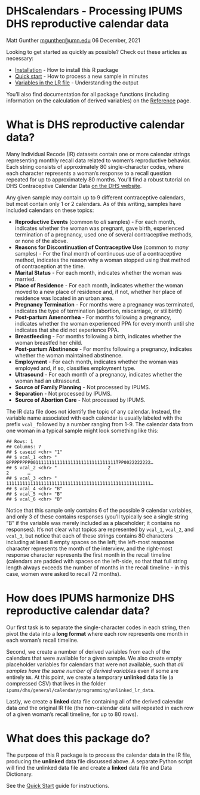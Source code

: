DHScalendars - Processing IPUMS DHS reproductive calendar data
================
Matt Gunther <mgunther@umn.edu>
06 December, 2021

<!-- README.md is generated from README.Rmd. Please edit that file -->

Looking to get started as quickly as possible? Check out these articles
as necessary:

-   [Installation](./articles/Installation.html) - How to install this R
    package
-   [Quick start](./articles/Quick-Start.html) - How to process a new
    sample in minutes
-   [Variables in the LR file](./articles/Variables-in-LR-File.html) -
    Understanding the output

You’ll also find documentation for all package functions (including
information on the calculation of derived variables) on the
[Reference](./reference/index.html) page.

# What is DHS reproductive calendar data?

Many Individual Recode (IR) datasets contain one or more calendar
strings representing monthly recall data related to women’s reproductive
behavior. Each string consists of approximately 80 single-character
codes, where each character represents a woman’s response to a recall
question repeated for up to approximately 80 months. You’ll find a
robust tutorial on DHS Contraceptive Calendar Data [on the DHS
website](https://www.dhsprogram.com/data/calendar-tutorial/).

Any given sample may contain up to 9 different contraceptive calendars,
but most contain only 1 or 2 calendars. As of this writing, samples have
included calendars on these topics:

-   **Reproductive Events** (common to *all* samples) - For each month,
    indicates whether the woman was pregnant, gave birth, experienced
    termination of a pregnancy, used one of several contraceptive
    methods, or none of the above.
-   **Reasons for Discontinuation of Contraceptive Use** (common to
    *many* samples) - For the final month of continuous use of a
    contraceptive method, indicates the reason why a woman stopped using
    that method of contraception at the time.
-   **Marital Status** - For each month, indicates whether the woman was
    married.
-   **Place of Residence** - For each month, indicates whether the woman
    moved to a new place of residence and, if not, whether her place of
    residence was located in an urban area.
-   **Pregnancy Termination** - For months were a pregnancy was
    terminated, indicates the type of termination (abortion,
    miscarriage, or stillbirth)
-   **Post-partum Amenorrhea** - For months following a pregnancy,
    indicates whether the woman experienced PPA for every month until
    she indicates that she did not experience PPA.
-   **Breastfeeding** - For months following a birth, indicates whether
    the woman breastfed her child.
-   **Post-partum Abstinence** - For months following a pregnancy,
    indicates whether the woman maintained abstinence.
-   **Employment** - For each month, indicates whether the woman was
    employed and, if so, classifies employment type.
-   **Ultrasound** - For each month of a pregnancy, indicates whether
    the woman had an ultrasound.
-   **Source of Family Planning** - Not processed by IPUMS.
-   **Separation** - Not processed by IPUMS.
-   **Source of Abortion Care** - Not processed by IPUMS.

The IR data file does not identify the topic of any calendar. Instead,
the variable name associated with each calendar is usually labeled with
the prefix `vcal_` followed by a number ranging from 1-9. The calendar
data from one woman in a typical sample might look something like this:

    ## Rows: 1
    ## Columns: 7
    ## $ caseid <chr> "1"
    ## $ vcal_1 <chr> "        BPPPPPPPP00111111111111111111111111111111TPP0022222222…
    ## $ vcal_2 <chr> "                   2                                  2       …
    ## $ vcal_3 <chr> "        111111111111111111111111111111111111111111111111111111…
    ## $ vcal_4 <chr> "B"
    ## $ vcal_5 <chr> "B"
    ## $ vcal_6 <chr> "B"

Notice that this sample only contains 6 of the possible 9 calendar
variables, and only 3 of these contains responses (you’ll typically see
a single string “B” if the variable was merely included as a
placeholder; it contains no responses). It’s not clear what topics are
represented by `vcal_1`, `vcal_2`, and `vcal_3`, but notice that each of
these strings contains 80 characters including at least 8 empty spaces
on the left; the left-most response character represents the month of
the interview, and the right-most response character represents the
first month in the recall timeline (calendars are padded with spaces on
the left-side, so that that full string length always exceeds the number
of months in the recall timeline - in this case, women were asked to
recall 72 months).

# How does IPUMS harmonize DHS reproductive calendar data?

Our first task is to separate the single-character codes in each string,
then pivot the data into a **long format** where each row represents one
month in each woman’s recall timeline.

Second, we create a number of derived variables from each of the
calendars that were available for a given sample. We also create empty
placeholder variables for calendars that were not available, such that
*all samples have the same number of derived variables* even if some are
entirely `NA`. At this point, we create a temporary **unlinked** data
file (a compressed CSV) that lives in the folder
`ipums/dhs/general/calendar/programming/unlinked_lr_data`.

Lastly, we create a **linked** data file containing all of the derived
calendar data *and* the original IR file (the non-calendar data will
repeated in each row of a given woman’s recall timeline, for up to 80
rows).

# What does this package do?

The purpose of this R package is to process the calendar data in the IR
file, producing the **unlinked** data file discussed above. A separate
Python script will find the unlinked data file and create a **linked**
data file and Data Dictionary.

See the [Quick Start](./articles/Quick-Start.html) guide for
instructions.
